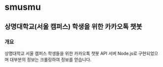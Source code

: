 # smusmu

## 상명대학교(서울 캠퍼스) 학생을 위한 카카오톡 챗봇

### 개요
상명대학교 서울 캠퍼스 학생들을 위한 카카오톡 챗봇 API 서버
Node.js로 구현되었으며 대부분의 정보는 크롤링하여 정보를 얻습니다.
